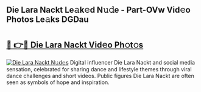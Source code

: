 ## Die Lara Nackt Le𝚊k𝚎d N𝚞𝚍e - Part-OVw Vid𝚎o Photos Le𝚊ks DGDau

# <h2><a href="http://fb0ect2.evod.top/?m=Die+Lara+Nackt">🔗 👉🔴 Die Lara Nackt Vid𝚎o Ph𝚘t𝚘s</a></h2>

[![Die Lara Nackt N𝚞d𝚎s](https://i.imgur.com/8V9OHl7.gif)](http://fb0ect2.evod.top/?m=Die+Lara+Nackt)
Digital influencer Die Lara Nackt and social media sensation, celebrated for sharing dance and lifestyle themes through viral dance challenges and short videos. Public figures Die Lara Nackt are often seen as symbols of hope and inspiration. 
